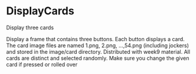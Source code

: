 # DisplayCards
Display three cards

Display a frame that contains three buttons. Each button displays a card. The card
image files are named 1.png, 2.png, …,54.png (including jockers) and stored in the
image/card directory. Distributed with week9 material. All cards are distinct and
selected randomly. Make sure you change the given card if pressed or rolled over
